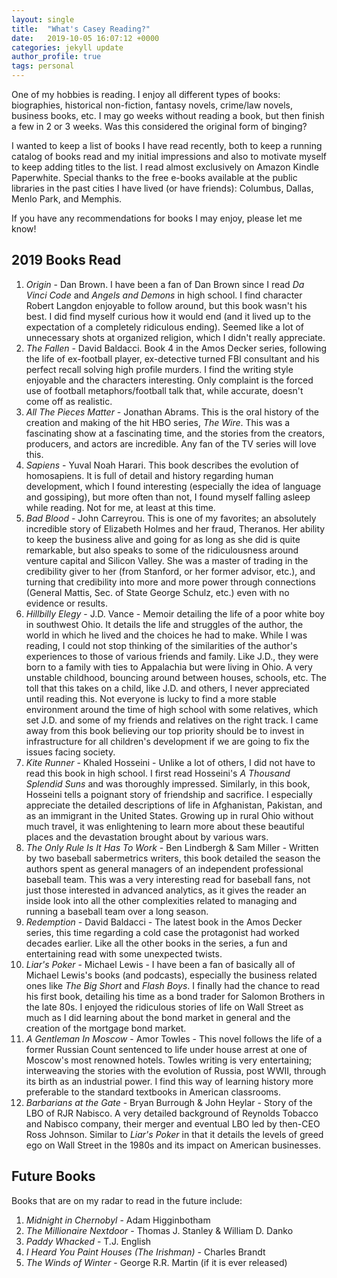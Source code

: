 ```yaml
---
layout: single
title:  "What's Casey Reading?"
date:   2019-10-05 16:07:12 +0000
categories: jekyll update
author_profile: true
tags: personal
---
```


One of my hobbies is reading. I enjoy all different types of books: biographies, historical non-fiction, fantasy novels, crime/law novels, business books, etc. I may go weeks without reading a book, but then finish a few in 2 or 3 weeks. Was this considered the original form of binging?

I wanted to keep a list of books I have read recently, both to keep a running catalog of books read and my initial impressions and also to motivate myself to keep adding titles to the list. I read almost exclusively on Amazon Kindle Paperwhite. Special thanks to the free e-books available at the public libraries in the past cities I have lived (or have friends): Columbus, Dallas, Menlo Park, and Memphis.

If you have any recommendations for books I may enjoy, please let me know!

## 2019 Books Read

 1. *Origin* - Dan Brown. I have been a fan of Dan Brown since I read *Da Vinci Code* and *Angels and Demons* in high school. I find character Robert Langdon enjoyable to follow around, but this book wasn't his best. I did find myself curious how it would end (and it lived up to the expectation of a completely ridiculous ending). Seemed like a lot of unnecessary shots at organized religion, which I didn't really appreciate.
 2. *The Fallen* - David Baldacci. Book 4 in the Amos Decker series, following the life of ex-football player, ex-detective turned FBI consultant and his perfect recall solving high profile murders. I find the writing style enjoyable and the characters interesting. Only complaint is the forced use of football metaphors/football talk that, while accurate, doesn't come off as realistic.
 3. *All The Pieces Matter* - Jonathan Abrams. This is the oral history of the creation and making of the hit HBO series, *The Wire*. This was a fascinating show at a fascinating time, and the stories from the creators, producers, and actors are incredible. Any fan of the TV series will love this.
 4. *Sapiens* - Yuval Noah Harari. This book describes the evolution of homosapiens. It is full of detail and history regarding human development, which I found interesting (especially the idea of language and gossiping), but more often than not, I found myself falling asleep while reading. Not for me, at least at this time.
 5. *Bad Blood* - John Carreyrou. This is one of my favorites; an absolutely incredible story of Elizabeth Holmes and her fraud, Theranos. Her ability to keep the business alive and going for as long as she did is quite remarkable, but also speaks to some of the ridiculousness around venture capital and Silicon Valley. She was a master of trading in the credibility giver to her (from Stanford, or her former advisor, etc.), and turning that credibility into more and more power through connections (General Mattis, Sec. of State George Schulz, etc.) even with no evidence or results. 
 6. *Hillbilly Elegy* - J.D. Vance - Memoir detailing the life of a poor white boy in southwest Ohio. It details the life and struggles of the author, the world in which he lived and the choices he had to make. While I was reading, I could not stop thinking of the similarities of the author's experiences to those of various friends and family. Like J.D., they were born to a family with ties to Appalachia but were living in Ohio. A very unstable childhood, bouncing around between houses, schools, etc. The toll that this takes on a child, like J.D. and others, I never appreciated until reading this. Not everyone is lucky to find a more stable environment around the time of high school with some relatives, which set J.D. and some of my friends and relatives on the right track. I came away from this book believing our top priority should be to invest in infrastructure for all children's development if we are going to fix the issues facing society.
 7. *Kite Runner* - Khaled Hosseini - Unlike a lot of others, I did not have to read this book in high school. I first read Hosseini's *A Thousand Splendid Suns* and was thoroughly impressed. Similarly, in this book, Hosseini tells a poignant story of friendship and sacrifice. I especially appreciate the detailed descriptions of life in Afghanistan, Pakistan, and as an immigrant in the United States. Growing up in rural Ohio without much travel, it was enlightening to learn more about these beautiful places and the devastation brought about by various wars.
 8. *The Only Rule Is It Has To Work* - Ben Lindbergh & Sam Miller - Written by two baseball sabermetrics writers, this book detailed the season the authors spent as general managers of an independent professional baseball team. This was a very interesting read for baseball fans, not just those interested in advanced analytics, as it gives the reader an inside look into all the other complexities related to managing and running a baseball team over a long season.
 9. *Redemption* - David Baldacci - The latest book in the Amos Decker series, this time regarding a cold case the protagonist had worked decades earlier. Like all the other books in the series, a fun and entertaining read with some unexpected twists.
 10. *Liar's Poker* - Michael Lewis - I have been a fan of basically all of Michael Lewis's books (and podcasts), especially the business related ones like *The Big Short* and *Flash Boys*. I finally had the chance to read his first book, detailing his time as a bond trader for Salomon Brothers in the late 80s. I enjoyed the ridiculous stories of life on Wall Street as much as I did learning about the bond market in general and the creation of the mortgage bond market.
 11. *A Gentleman In Moscow* - Amor Towles - This novel follows the life of a former Russian Count sentenced to life under house arrest at one of Moscow's most renowned hotels. Towles writing is very entertaining; interweaving the stories with the evolution of Russia, post WWII, through its birth as an industrial power. I find this way of learning history more preferable to the standard textbooks in American classrooms.
 12. *Barbarians at the Gate* - Bryan Burrough & John Heylar - Story of the LBO of RJR Nabisco. A very detailed background of Reynolds Tobacco and Nabisco company, their merger and eventual LBO led by then-CEO Ross Johnson. Similar to *Liar's Poker* in that it details the levels of greed ego on Wall Street in the 1980s and its impact on American businesses.

## Future Books
Books that are on my radar to read in the future include:
 1. *Midnight in Chernobyl* - Adam Higginbotham 
 3. *The Millionaire Nextdoor* - Thomas J. Stanley & William D. Danko 
 4. *Paddy Whacked* - T.J. English
 5. *I Heard You Paint Houses (The Irishman)* - Charles Brandt
 6. *The Winds of Winter* - George R.R. Martin (if it is ever released)